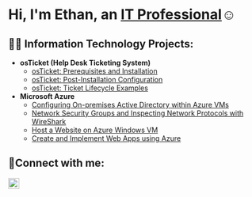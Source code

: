 <h1>Hi, I'm Ethan, an <a href="https://www.linkedin.com/in/ethan-sevilla-6540b6150/">IT Professional</a>☺</h1>

<h2>👨‍💻 Information Technology Projects:</h2>

- <b>osTicket (Help Desk Ticketing System)</b>
  - [osTicket: Prerequisites and Installation](https://github.com/ethansevilla/OS-Ticket-PRE-REQS)
  - [osTicket: Post-Installation Configuration](https://github.com/ethansevilla/post-install-config)
  - [osTicket: Ticket Lifecycle Examples](https://github.com/ethansevilla/ticket-lifecycle)
- <b>Microsoft Azure</b>
  - [Configuring On-premises Active Directory within Azure VMs](https://github.com/ethansevilla/configure-active-directory)
  - [Network Security Groups and Inspecting Network Protocols with WireShark](https://github.com/ethansevilla/Azure-Network-Protocols-and-WireShark)
  -  [Host a Website on Azure Windows VM](https://github.com/ethansevilla/Host-Website-On-Azure)
  -  [Create and Implement Web Apps using Azure](https://github.com/ethansevilla/Implement-Web-Labs-)


<h2>🤳Connect with me:</h2>


[<img align="left" alt="Josh | LinkedIn" width="22px" src="https://cdn.jsdelivr.net/npm/simple-icons@v3/icons/linkedin.svg" />][linkedin]




[linkedin]: https://www.linkedin.com/in/ethan-sevilla-6540b6150/
